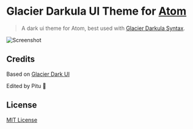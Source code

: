 # Glacier Darkula UI Theme for [Atom](https://atom.io)

> A dark ui theme for Atom, best used with [Glacier Darkula Syntax](https://github.com/pit00/glacier-darkula-syntax).

![Screenshot](https://i.imgur.com/j9vp0tw.png)

## Credits
Based on [Glacier Dark UI](https://github.com/berlouz/glacier-dark-ui)

Edited by Pitu :metal:

## License
[MIT License](./LICENSE)